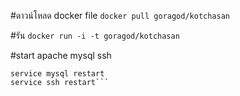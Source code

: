 #ดาวน์โหลด docker file
```docker pull goragod/kotchasan```

#รัน
```docker run -i -t goragod/kotchasan```

#start apache mysql ssh
```service apache2 restart
service mysql restart
service ssh restart```
